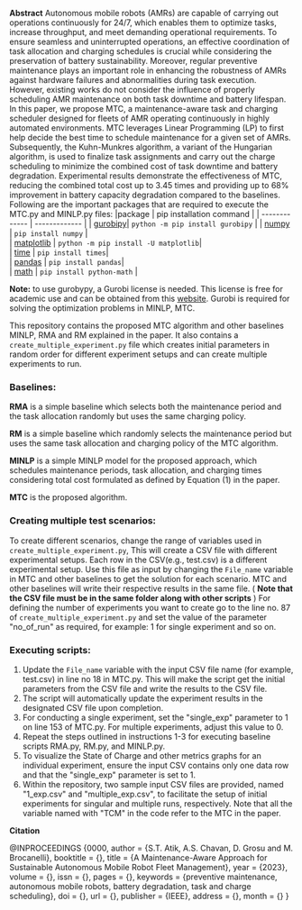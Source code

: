 
**Abstract**
Autonomous mobile robots (AMRs) are capable of carrying out operations continuously for 24/7, which enables them to optimize tasks, increase throughput, and meet demanding operational requirements. To ensure seamless and uninterrupted operations, an effective coordination of task allocation and charging schedules is crucial while considering the preservation of battery sustainability. Moreover, regular preventive maintenance plays an important role in enhancing the robustness of AMRs against hardware failures and abnormalities during task execution. 
However, existing works do not consider the influence of properly scheduling AMR maintenance on both task downtime and battery lifespan. In this paper, we propose MTC, a maintenance-aware task and charging scheduler designed for fleets of AMR operating continuously in highly automated environments. MTC leverages Linear Programming (LP) to first help decide the best time to schedule maintenance for a given set of AMRs. Subsequently, the Kuhn-Munkres algorithm, a variant of the Hungarian algorithm, is used to finalize task assignments and carry out the
charge scheduling to minimize the combined cost of task downtime and battery degradation. Experimental results demonstrate the effectiveness of MTC, reducing the combined total cost up to 3.45 times and providing up to 68% improvement in battery capacity degradation compared to the baselines.
Following are the important packages that are required to execute the MTC.py and MINLP.py files:
|package | pip installation command | 
| ------------- | ------------- | 
| [gurobipy](https://www.gurobi.com/documentation/9.5/quickstart_linux/cs_using_pip_to_install_gr.html)| `python -m pip install gurobipy`   | 
| [numpy](https://numpy.org/install/)  | `pip install numpy`  |   
| [matplotlib](https://matplotlib.org/stable/users/installing/index.html) | `python -m pip install -U matplotlib`|  
| [time](https://pypi.org/project/times/) | `pip install times`|  
| [pandas](https://pandas.pydata.org/docs/getting_started/install.html) | `pip install pandas`|  
| [math](https://pypi.org/project/python-math/) | `pip install python-math` |


**Note:** to use gurobypy, a Gurobi license is needed. This license is free for academic use and can be obtained from this [website](https://www.gurobi.com/academia/academic-program-and-licenses/). Gurobi is required for solving the optimization problems in MINLP, MTC.


This repository contains the proposed MTC algorithm and other baselines MINLP, RMA and RM explained in the paper. It also contains a `create_multiple_experiment.py` file which creates initial parameters in random order for different experiment setups and can create multiple experiments to run. 
### Baselines:
**RMA** is a simple baseline which selects both the maintenance period and the task allocation randomly but uses the same charging policy. 

**RM** is a simple baseline which randomly selects the maintenance period but uses the same task allocation and charging policy of the MTC algorithm.

**MINLP** is a simple MINLP model for the proposed approach, which schedules maintenance periods, task allocation, and charging times considering total cost formulated as defined by Equation (1) in the paper.

**MTC** is the proposed algorithm. 


### Creating multiple test scenarios:
To create different scenarios, change the range of variables used in `create_multiple_experiment.py`, This will create a CSV file with different experimental setups. Each row in the CSV(e.g., test.csv) is a different experimental setup. Use this file as input by changing the `File_name` variable in MTC and other baselines to get the solution for each scenario. MTC and other baselines will write their respective results in the same file. ( **Note that the CSV file must be in the same folder along with other scripts** )
For defining the number of experiments you want to create go to the line no. 87 of `create_multiple_experiment.py` and set the value of the parameter "no_of_run" as required, for example: 1 for single experiment and so on.


### Executing scripts:
1. Update the `File_name` variable with the input CSV file name (for example, test.csv) in line no 18 in MTC.py. This will make the script get the initial parameters from the CSV file and write the results to the CSV file. 
2. The script will automatically update the experiment results in the designated CSV file upon completion.
3. For conducting a single experiment, set the "single_exp" parameter to 1 on line 153 of MTC.py. For multiple experiments, adjust this value to 0.
4. Repeat the steps outlined in instructions 1-3 for executing baseline scripts RMA.py, RM.py, and MINLP.py.
5. To visualize the State of Charge and other metrics graphs for an individual experiment, ensure the input CSV contains only one data row and that the "single_exp" parameter is set to 1.
6. Within the repository, two sample input CSV files are provided, named "1_exp.csv" and "multiple_exp.csv", to facilitate the setup of initial experiments for singular and multiple runs, respectively. Note that all the variable named with "TCM" in the code refer to the MTC in the paper.

**Citation**

@INPROCEEDINGS {0000,
author = {S.T. Atik, A.S. Chavan, D. Grosu and M. Brocanelli},
booktitle = {},
title = {A Maintenance-Aware Approach for Sustainable Autonomous Mobile Robot Fleet Management},
year = {2023},
volume = {},
issn = {},
pages = {},
keywords = {preventive maintenance, autonomous mobile robots, battery degradation, task and charge scheduling},
doi = {},
url = {},
publisher = {IEEE},
address = {},
month = {}
}
